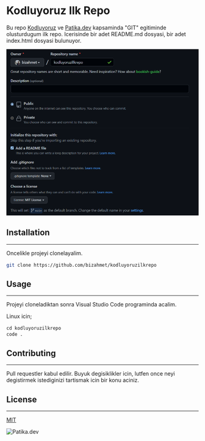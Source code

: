 # Kodluyoruz Ilk Repo

Bu repo [Kodluyoruz](https://kodluyoruz.org/) ve [Patika.dev](https://app.patika.dev/) kapsaminda "GIT" egitiminde olusturdugum ilk repo. Icerisinde bir adet README.md dosyasi, bir adet index.html dosyasi bulunuyor.

![Ilk repo gorsel](https://raw.githubusercontent.com/bizahmet/kodluyoruzilkrepo/main/kodluyoruzilkrepo.png)

## Installation

---
Oncelikle projeyi clonelayalim.

```bash
git clone https://github.com/bizahmet/kodluyoruzilkrepo
```

## Usage

---
Projeyi cloneladiktan sonra Visual Studio Code programinda acalim.

Linux icin;

```linux
cd kodluyoruzilkrepo
code .
```

## Contributing

---
Pull requestler kabul edilir. Buyuk degisiklikler icin, lutfen once neyi degistirmek istediginizi tartismak icin bir konu aciniz.

## License

---
[MIT](https://choosealicense.com/licenses/mit/)

![Patika.dev](https://camo.githubusercontent.com/29e9bbcb9ee17b418dd900b2a87b4325c1e4a231dfdc04fd8c23687f91a22958/68747470733a2f2f676c6f62616c2d75706c6f6164732e776562666c6f772e636f6d2f3630393765306563613165383735353764613033316665662f3630393835396131393161626535643634623137666564335f506174696b612532306c6f676f2e706e67)
